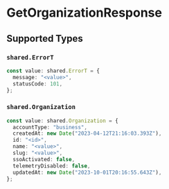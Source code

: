 # GetOrganizationResponse


## Supported Types

### `shared.ErrorT`

```typescript
const value: shared.ErrorT = {
  message: "<value>",
  statusCode: 101,
};
```

### `shared.Organization`

```typescript
const value: shared.Organization = {
  accountType: "business",
  createdAt: new Date("2023-04-12T21:16:03.393Z"),
  id: "<id>",
  name: "<value>",
  slug: "<value>",
  ssoActivated: false,
  telemetryDisabled: false,
  updatedAt: new Date("2023-10-01T20:16:55.643Z"),
};
```

